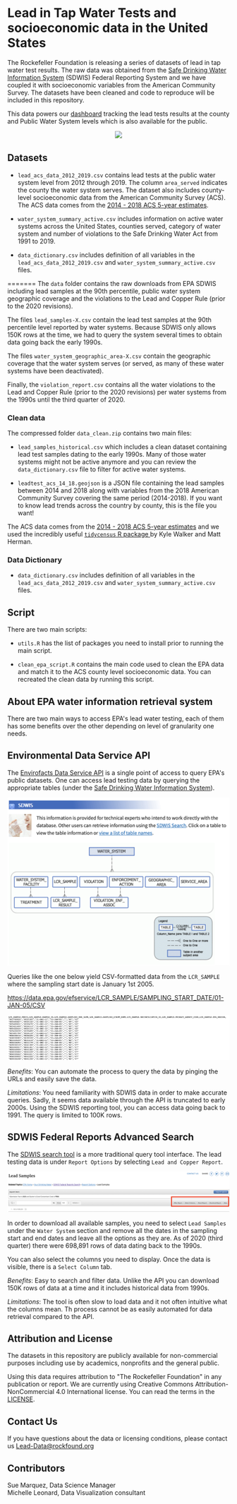 # Lead in Tap Water Tests and socioeconomic data in the United States

The Rockefeller Foundation is releasing a series of datasets of lead in tap water test results. The raw data was obtained from the [Safe Drinking Water Information System](https://ofmpub.epa.gov/apex/sfdw/f?p=108:35:::::P35_REPORT2:LCR) (SDWIS) Federal Reporting System and we have coupled it with socioeconomic variables from the American Community Survey. The datasets have been cleaned and code to reproduce will be included in this repository.

This data powers our [dashboard](https://public.tableau.com/profile/rf.data#!/vizhome/IllustrativeLeadDashExtracted/DataWithThumbnail) tracking the lead tests results at the county and Public Water System levels which is also available for the public.

<p align="center">
  <img src="https://github.com/datasciencerf/lead_water_acs_data/blob/main/lead_dashboard.gif" />
</p>

## Datasets

- `lead_acs_data_2012_2019.csv` contains lead tests at the public water system level from 2012 through 2019. The column `area_served` indicates the county the water system serves. The dataset also includes county-level socioeconomic data from the American Community Survey (ACS). The ACS data comes from the [2014 - 2018 ACS 5-year estimates](https://www.census.gov/programs-surveys/acs/technical-documentation/table-and-geography-changes/2018/5-year.html).  

- `water_system_summary_active.csv` includes information on active water systems across the United States, counties served, category of water system and number of violations to the Safe Drinking Water Act from 1991 to 2019.

- `data_dictionary.csv` includes definition of all variables in the `lead_acs_data_2012_2019.csv` and `water_system_summary_active.csv` files.

=======
The `data` folder contains the raw downloads from EPA SDWIS including lead samples at the 90th percentile, public water system geographic coverage and the violations to the Lead and Copper Rule (prior to the 2020 revisions).

The files `lead_samples-X.csv` contain the lead test samples at the 90th percentile level reported by water systems. Because SDWIS only allows 150K rows at the time, we had to query the system several times to obtain data going back the early 1990s.

The files `water_system_geographic_area-X.csv` contain the geographic coverage that the water system serves (or served, as many of these water systems have been deactivated).

Finally, the `violation_report.csv` contains all the water violations to the Lead and Copper Rule (prior to the 2020 revisions) per water systems from the 1990s until the third quarter of 2020.

### Clean data

The compressed folder `data_clean.zip` contains two main files:

- `lead_samples_historical.csv` which includes a clean dataset containing lead test samples dating to the early 1990s. Many of those water systems might not be active anymore and you can review the `data_dictionary.csv` file to filter for active water systems.

- `leadtest_acs_14_18.geojson` is a JSON file containing the lead samples between 2014 and 2018 along with variables from the 2018 American Community Survey covering the same period (2014-2018). If you want to know lead trends across the country by county, this is the file you want!

The ACS data comes from the [2014 - 2018 ACS 5-year estimates](https://www.census.gov/programs-surveys/acs/technical-documentation/table-and-geography-changes/2018/5-year.html) and we used the incredibly useful [`tidycensus` R package ](https://walker-data.com/tidycensus/) by Kyle Walker and Matt Herman.

### Data Dictionary

- `data_dictionary.csv` includes definition of all variables in the `lead_acs_data_2012_2019.csv` and `water_system_summary_active.csv` files.

## Script

There are two main scripts:

- `utils.R` has the list of packages you need to install prior to running the main script.

- `clean_epa_script.R` contains the main code used to clean the EPA data and match it to the ACS county level socioeconomic data. You can recreated the clean data by running this script.

## About EPA water information retrieval system

There are two main ways to access EPA's lead water testing, each of them has some benefits over the other depending on level of granularity one needs.

## Environmental Data Service API

The [Envirofacts Data Service API](https://www.epa.gov/enviro/envirofacts-data-service-api) is a single point of access to query EPA's public datasets. One can access lead testing data by querying the appropriate tables (under the [Safe Drinking Water Information System](https://www.epa.gov/enviro/sdwis-model)).

![](images/sdwis_model.png)

Queries like the one below yield CSV-formatted data from the `LCR_SAMPLE` where the sampling start date is January 1st 2005.

https://data.epa.gov/efservice/LCR_SAMPLE/SAMPLING_START_DATE/01-JAN-05/CSV

![](images/query_result.png)

*Benefits*: You can automate the process to query the data by pinging the URLs and easily save the data.

*Limitations*: You need familiarity with SDWIS data in order to make accurate queries. Sadly, it seems data available through the API is truncated to early 2000s. Using the SDWIS reporting tool, you can access data going back to 1991. The query is limited to 100K rows.

## SDWIS Federal Reports Advanced Search

The [SDWIS search tool](https://ofmpub.epa.gov/apex/sfdw/f?p=108:35:::::P35_REPORT2:LCR) is a more traditional query tool interface. The lead testing data is under `Report Options` by selecting `Lead and Copper Report`.

![](images/sdwis_filter_options.png)

In order to download all available samples, you need to select `Lead Samples` under the `Water System` section and remove all the dates in the sampling start and end dates and leave all the options as they are. As of 2020 (third quarter) there were 698,891 rows of data dating back to the 1990s.

You can also select the columns you need to display. Once the data is visible, there is a `Select Column` tab.

*Benefits*: Easy to search and filter data. Unlike the API you can download 150K rows of data at a time and it includes historical data from 1990s.

*Limitations*: The tool is often slow to load data and it not often intuitive what the columns mean. Th process cannot be as easily automated for data retrieval compared to the API.

## Attribution and License

The datasets in this repository are publicly available for non-commercial purposes including use by academics, nonprofits and the general public.

Using this data requires attribution to "The Rockefeller Foundation" in any publication or report. We are currently using Creative Commons Attribution-NonCommercial 4.0 International license. You can read the terms in the [LICENSE](https://github.com/datasciencerf/lead_water_acs_data/blob/main/LICENSE).


## Contact Us

If you have questions about the data or licensing conditions, please contact us Lead-Data@rockfound.org

## Contributors

Sue Marquez, Data Science Manager\
Michelle Leonard, Data Visualization consultant
